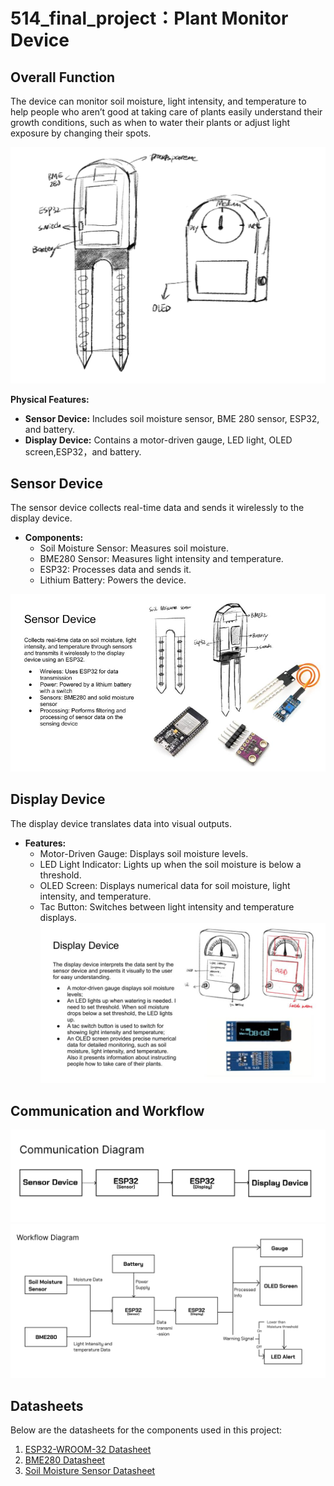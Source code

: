 # 514_final_project：Plant Monitor Device

## Overall Function
The device can monitor soil moisture, light intensity, and temperature to help people who aren’t good at taking care of plants easily understand their growth conditions, such as when to water their plants or adjust light exposure by changing their spots.

![Plant Monitor Overview](https://github.com/DianaDingYQ/514_final_project/blob/7444408b749473ad43dd18be3c126cc7b980fd3b/plant_monitor.jpg)

**Physical Features:**
- **Sensor Device:** Includes soil moisture sensor, BME 280 sensor, ESP32, and battery.
- **Display Device:** Contains a motor-driven gauge, LED light, OLED screen,ESP32，and battery.

## Sensor Device
The sensor device collects real-time data and sends it wirelessly to the display device.
- **Components:**
  - Soil Moisture Sensor: Measures soil moisture.
  - BME280 Sensor: Measures light intensity and temperature.
  - ESP32: Processes data and sends it.
  - Lithium Battery: Powers the device.

![Sensor Device Overview](https://github.com/DianaDingYQ/514_final_project/blob/7d88aa1ccbae8d68a91a3e4248ebb06e63b5c618/sensor_slide.jpg)

## Display Device
The display device translates data into visual outputs.
- **Features:**
  - Motor-Driven Gauge: Displays soil moisture levels.
  - LED Light Indicator: Lights up when the soil moisture is below a threshold.
  - OLED Screen: Displays numerical data for soil moisture, light intensity, and temperature.
  - Tac Button: Switches between light intensity and temperature displays.
![Display Sensor Device Overview](https://github.com/DianaDingYQ/514_final_project/blob/7d88aa1ccbae8d68a91a3e4248ebb06e63b5c618/display_slide.jpg)

## Communication and Workflow
![Communication Diagram](https://github.com/DianaDingYQ/514_final_project/blob/e170dd6a9a0a8a7d84ec6e1c5b2751c2766cb2f4/communication.jpg)
![Workflow Diagram](https://github.com/DianaDingYQ/514_final_project/blob/e170dd6a9a0a8a7d84ec6e1c5b2751c2766cb2f4/workflow.jpg)


## Datasheets

Below are the datasheets for the components used in this project:

1. [ESP32-WROOM-32 Datasheet](datasheets/esp32-wroom-32_datasheet_en.pdf)
2. [BME280 Datasheet](datasheets/BST-BME280-DS002-1509607.pdf)
3. [Soil Moisture Sensor Datasheet](datasheets/soilmoisturesensor.pdf)
